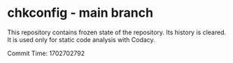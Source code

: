 # chkconfig - main branch

This repository contains frozen state of the repository.
Its history is cleared. It is used only for static code
analysis with Codacy.

Commit Time: 1702702792